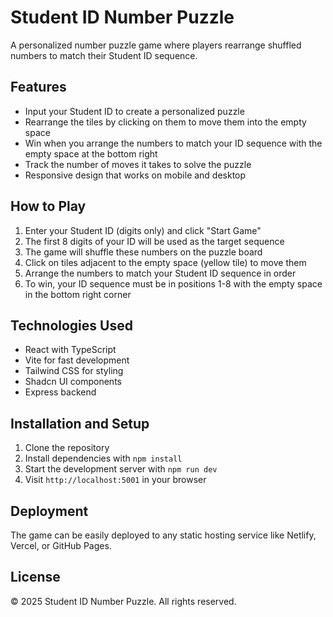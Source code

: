 # Student ID Number Puzzle

A personalized number puzzle game where players rearrange shuffled numbers to match their Student ID sequence.

## Features

- Input your Student ID to create a personalized puzzle
- Rearrange the tiles by clicking on them to move them into the empty space
- Win when you arrange the numbers to match your ID sequence with the empty space at the bottom right
- Track the number of moves it takes to solve the puzzle
- Responsive design that works on mobile and desktop

## How to Play

1. Enter your Student ID (digits only) and click "Start Game"
2. The first 8 digits of your ID will be used as the target sequence
3. The game will shuffle these numbers on the puzzle board
4. Click on tiles adjacent to the empty space (yellow tile) to move them
5. Arrange the numbers to match your Student ID sequence in order
6. To win, your ID sequence must be in positions 1-8 with the empty space in the bottom right corner

## Technologies Used

- React with TypeScript
- Vite for fast development
- Tailwind CSS for styling
- Shadcn UI components
- Express backend

## Installation and Setup

1. Clone the repository
2. Install dependencies with `npm install`
3. Start the development server with `npm run dev`
4. Visit `http://localhost:5001` in your browser

## Deployment

The game can be easily deployed to any static hosting service like Netlify, Vercel, or GitHub Pages.

## License

© 2025 Student ID Number Puzzle. All rights reserved.